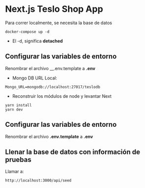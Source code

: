 # Next.js Teslo Shop App

Para correr localmente, se necesita la base de datos
```
docker-compose up -d
```
* El -d, significa __detached__

## Configurar las variables de entorno
Renombrar el archivo __.env.template a __.env__
* Mongo DB URL Local:
```
Mongo_URL=mongodb://localhost:27017/teslodb
```
* Reconstruir los módulos de node y levantar Next
```
yarn install
yarn dev
```

## Configurar las variables de entorno
Renombrar el archivo __.env.template__ a __.env__

## Llenar la base de datos con información de pruebas

Llamar a:
```
http://localhost:3000/api/seed
```